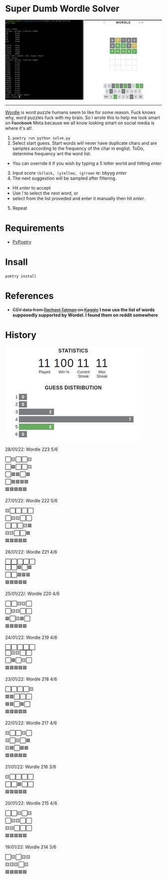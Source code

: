# Super Dumb Wordle Solver

![screenshot](screenshot.png)

---

[Wordle](https://www.powerlanguage.co.uk/wordle/) is word puzzle humans seem to like for some reason. Fuck knows why, word puzzles fuck with my brain. So I wrote this to help me look smart on ~~Facebook~~ Meta because we all know looking smart on social media is where it's at!.

1. `poetry run python solve.py`
2. Select start guess. Start words will never have duplicate chars and are samples according to the frequency of the char in englist. ToDo, determine frequency wrt the word list.
  - You can override it if you wish by typing a 5 letter world and hitting *enter*
3. Input score `(b)lack, (y)ellow, (g)reen` ie: bbyyg *enter*
4. The next suggestion will be sampled after filtering.
  - Hit *enter* to accept
  - Use *!* to select the next word, or
  - select from the list proveded and enter it manually then hit *enter*.
5. Repeat

# Requirements

- [PyPoetry](https://python-poetry.org/)

# Insall

`poetry install`

# References

- ~~CSV data from [Rachael Tatman](https://www.kaggle.com/rtatman) on [Kaggle](https://www.kaggle.com/rtatman/english-word-frequency)~~  **I now use the list of words supposedly supported by Wordel. I found them on reddit somewhere**

# History

![stats](stats.png)

28/01/22: Wordle 223 5/6

⬜🟨⬜⬜🟨<br/>
⬜🟩⬜⬜🟨<br/>
⬜🟩🟩⬜🟩<br/>
⬜🟩🟩🟩🟩<br/>
🟩🟩🟩🟩🟩<br/>

27/01/22: Wordle 222 5/6

🟨⬜⬜⬜⬜<br/>
⬜🟨🟨⬜⬜<br/>
⬜⬜⬜🟨🟩<br/>
🟨🟨⬜⬜🟩<br/>
🟩🟩🟩🟩🟩<br/>

26/01/22: Wordle 221 4/6

⬜⬜⬜⬜⬜<br/>
⬜⬜🟩⬜🟩<br/>
⬜⬜🟩🟩🟩<br/>
🟩🟩🟩🟩🟩<br/>

25/01/22/: Wordle 220 4/6

⬜⬜🟨🟨⬜<br/>
⬜🟨🟨⬜⬜<br/>
🟩⬜🟨🟩⬜<br/>
🟩🟩🟩🟩🟩<br/>

24/01/22: Wordle 219 4/6

⬜⬜⬜⬜⬜<br/>
⬜🟨🟨⬜⬜<br/>
⬜🟩⬜🟨⬜<br/>
🟩🟩🟩🟩🟩<br/>

23/01/22: Wordle 218 4/6

⬜⬜⬜⬜🟨<br/>
🟩🟩⬜⬜⬜<br/>
🟩🟩⬜🟩⬜<br/>
🟩🟩🟩🟩🟩<br/>

22/01/22: Wordle 217 4/6

🟨⬜⬜🟨⬜<br/>
🟨⬜🟨⬜🟩<br/>
🟨🟩⬜🟩🟩<br/>
🟩🟩🟩🟩🟩<br/>

21/01/22: Wordle 216 3/6

🟨⬜⬜⬜⬜<br/>
⬜⬜🟩⬜⬜<br/>
🟩🟩🟩🟩🟩<br/>

20/01/22: Wordle 215 4/6

⬜⬜🟨⬜🟨<br/>
⬜🟨🟨⬜⬜<br/>
🟨🟨⬜⬜⬜<br/>
🟩🟩🟩🟩🟩<br/>

19/01/22: Wordle 214 3/6

⬜🟨⬜🟨🟨<br/>
🟨🟨🟨⬜🟨<br/>
🟩🟩🟩🟩🟩<br/>

